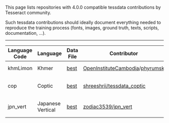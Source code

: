 This page lists repositories with 4.0.0 compatible tessdata contributions by Tesseract community. 

Such tessdata contributions should ideally document everything needed to reproduce the training process (fonts, images, ground truth, texts, scripts, documentation, ...).

***

|Language Code|Language|Data File|Contributor|Info|
|--|--|--|--|--|
|khmLimon|Khmer|[best](https://github.com/OpenInstituteCambodia/tessdata_best/raw/master/khmLimon.traineddata)|[OpenInstituteCambodia](https://github.com/OpenInstituteCambodia)/[phyrumsk](https://github.com/phyrumsk)|[PR in tessdata_best](https://github.com/tesseract-ocr/tessdata_best/pull/27#issuecomment-394643981)|
|cop|Coptic|[best](https://github.com/Shreeshrii/tessdata_coptic/raw/master/cop.traineddata)|[shreeshrii/tessdata_coptic](https://github.com/Shreeshrii/tessdata_coptic/)|[tesseract-ocr forum post](https://groups.google.com/forum/?utm_medium=email&utm_source=footer#!topic/tesseract-ocr/LXIxi4KxmNQ)|
|jpn_vert|Japanese Vertical|[best](https://github.com/zodiac3539/jpn_vert)|[zodiac3539/jpn_vert](https://github.com/zodiac3539/jpn_vert)|[tesseract-ocr forum post](https://groups.google.com/forum/#!searchin/tesseract-ocr/comic%7Csort:date/tesseract-ocr/FwjSZzoVgeg/u-zyFYQiBgAJ)|


